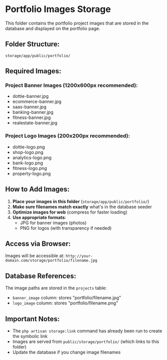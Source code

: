 # Portfolio Images Storage

This folder contains the portfolio project images that are stored in the database and displayed on the portfolio page.

## Folder Structure:
```
storage/app/public/portfolio/
```

## Required Images:

### Project Banner Images (1200x600px recommended):
- dottie-banner.jpg
- ecommerce-banner.jpg  
- saas-banner.jpg
- banking-banner.jpg
- fitness-banner.jpg
- realestate-banner.jpg

### Project Logo Images (200x200px recommended):
- dottie-logo.png
- shop-logo.png
- analytics-logo.png
- bank-logo.png
- fitness-logo.png
- property-logo.png

## How to Add Images:

1. **Place your images in this folder** (`storage/app/public/portfolio/`)
2. **Make sure filenames match exactly** what's in the database seeder
3. **Optimize images for web** (compress for faster loading)
4. **Use appropriate formats**: 
   - JPG for banner images (photos)
   - PNG for logos (with transparency if needed)

## Access via Browser:
Images will be accessible at: `http://your-domain.com/storage/portfolio/filename.jpg`

## Database References:
The image paths are stored in the `projects` table:
- `banner_image` column: stores "portfolio/filename.jpg"
- `logo_image` column: stores "portfolio/filename.png"

## Important Notes:
- The `php artisan storage:link` command has already been run to create the symbolic link
- Images are served from `public/storage/portfolio/` (which links to this folder)
- Update the database if you change image filenames
